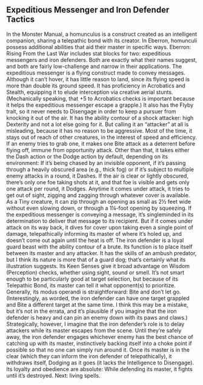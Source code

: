 ## Expeditious Messenger and Iron Defender Tactics

In the Monster Manual, a homunculus is a construct created as an intelligent companion, sharing a telepathic bond with its creator. In Eberron, homunculi possess additional abilities that aid their master in specific ways. Eberron: Rising From the Last War includes stat blocks for two: expeditious messengers and iron defenders. Both are exactly what their names suggest, and both are fairly low-challenge and narrow in their applications.
The expeditious messenger is a flying construct made to convey messages. Although it can’t hover, it has little reason to land, since its flying speed is more than double its ground speed. It has proficiency in Acrobatics and Stealth, equipping it to elude interception via creative aerial stunts. (Mechanically speaking, that +5 to Acrobatics checks is important because it helps the expeditious messenger escape a grapple.) It also has the Flyby trait, so it never needs to Disengage in order to keep a pursuer from knocking it out of the air.
It has the ability contour of a shock attacker: high Dexterity and not a lot else going for it. But calling it an “attacker” at all is misleading, because it has no reason to be aggressive. Most of the time, it stays out of reach of other creatures, in the interest of speed and efficiency. If an enemy tries to grab one, it makes one Bite attack as a deterrent before flying off, immune from opportunity attack.
Other than that, it takes either the Dash action or the Dodge action by default, depending on its environment: If it’s being chased by an invisible opponent, if it’s passing through a heavily obscured area (e.g., thick fog) or if it’s subject to multiple enemy attacks in a round, it Dashes. If the air is clear or lightly obscured, there’s only one foe taking shots at it, and that foe is visible and gets only one attack per round, it Dodges. Anytime it comes under attack, it tries to get out of sight, zigging and zagging through whatever cover is available. As a Tiny creature, it can zip through an opening as small as 2½ feet wide without even slowing down, or through a 1¼-foot opening by squeezing.
If the expeditious messenger is conveying a message, it’s singleminded in its determination to deliver that message to its recipient. But if it comes under attack on its way back, it dives for cover upon taking even a single point of damage, telepathically informing its master of where it’s holed up, and doesn’t come out again until the heat is off.
The iron defender is a loyal guard beast with the ability contour of a brute. Its function is to place itself between its master and any attacker. It has the skills of an ambush predator, but I think its nature is more that of a guard dog; that’s certainly what its illustration suggests. Its Keen Senses give it broad advantage on Wisdom (Perception) checks, whether using sight, sound or smell. It’s not smart enough to be particularly good at target selection, but because of its Telepathic Bond, its master can tell it what opponent(s) to prioritize.
Generally, its modus operandi is straightforward: Bite and don’t let go. (Interestingly, as worded, the iron defender can have one target grappled and Bite a different target at the same time. I think this may be a mistake, but it’s not in the errata, and it’s plausible if you imagine that the iron defender is heavy and can pin an enemy down with its paws and claws.) Strategically, however, I imagine that the iron defender’s role is to delay attackers while its master escapes from the scene. Until they’re safely away, the iron defender engages whichever enemy has the best chance of catching up with its master, instinctively backing itself into a choke point if possible so that no one can simply run around it. Once its master is in the clear (which they can inform the iron defender of telepathically), it withdraws itself, Dodging as it goes (it lacks the Intelligence to Disengage). Its loyalty and obedience are absolute: While defending its master, it fights until it’s destroyed.
Next: living spells.

